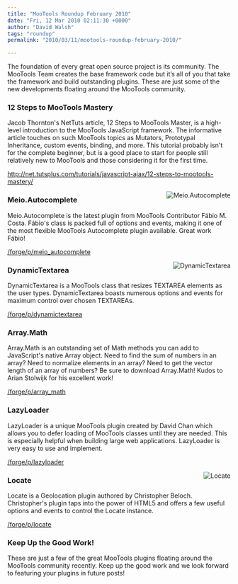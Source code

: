 ```yaml
---
title: "MooTools Roundup February 2010"
date: "Fri, 12 Mar 2010 02:11:30 +0000"
author: "David Walsh"
tags: "roundup"
permalink: "2010/03/11/mootools-roundup-february-2010/"

---
```

<p>The foundation of every great open source project is its community. The MooTools Team creates the base framework code but it’s all of you that take the framework and build outstanding plugins. These are just some of the new developments floating around the MooTools community.</p>

<h3>12 Steps to MooTools Mastery</h3>
<p>Jacob Thornton's NetTuts article, 12 Steps to MooTools Master, is a high-level introduction to the MooTools JavaScript framework.  The informative article touches on such MooTools topics as Mutators, Prototypal Inheritance, custom events, binding, and more.  This tutorial probably isn't for the complete beginner, but is a good place to start for people still relatively new to MooTools and those considering it for the first time.</p>
<p><a href="http://net.tutsplus.com/tutorials/javascript-ajax/12-steps-to-mootools-mastery/">http://net.tutsplus.com/tutorials/javascript-ajax/12-steps-to-mootools-mastery/</a></p>

<a href="/forge/p/meio_autocomplete"><img src="/forge/uploads/screenshots/220/1003/thumbs/536d222807f5d114bfa0300bf3ff87e5.png" alt="Meio.Autocomplete" style="float:right;margin:0 0 15px 15px" /></a>
<h3>Meio.Autocomplete</h3>
<p>Meio.Autocomplete is the latest plugin from MooTools Contributor Fábio M. Costa.  Fábio's class is packed full of options and events, making it one of the most flexible MooTools Autocomplete plugin available.  Great work Fábio!</p>
<p><a href="/forge/p/meio_autocomplete">/forge/p/meio_autocomplete</a></p>

<a href="/forge/p/dynamictextarea"><img src="/forge/uploads/screenshots/225/1058/thumbs/04f4bcc6966d727ea13800811653bdec.png" alt="DynamicTextarea" style="float:right;margin:0 0 15px 15px" /></a>
<h3>DynamicTextarea</h3>
<p>
DynamicTextarea is a MooTools class that resizes TEXTAREA elements as the user types.  DynamicTextarea boasts numerous options and events for maximum control over chosen TEXTAREAs.
</p>
<p><a href="/forge/p/dynamictextarea">/forge/p/dynamictextarea</a></p>

<h3>Array.Math</h3>
<p>
Array.Math is an outstanding set of Math methods you can add to JavaScript's native Array object.  Need to find the sum of numbers in an array?  Need to normalize elements in an array?  Need to get the vector length of an array of numbers?  Be sure to download Array.Math!  Kudos to Arian Stolwijk for his excellent work!
</p>
<p><a href="/forge/p/array_math">/forge/p/array_math</a></p>


<h3>LazyLoader</h3>
<p>
LazyLoader is a unique MooTools plugin created by David Chan which allows you to defer loading of MooTools classes until they are needed.  This is especially helpful when building large web applications.  LazyLoader is very easy to use and implement.
</p>
<p><a href="/forge/p/lazyloader">/forge/p/lazyloader</a></p>

<a href="/forge/p/locate"><img src="/plugins/uploads/screenshots/214/943/thumbs/22c24a2b0bb82f6cea8a5ae35a40b38a.png" alt="Locate" style="float:right;margin:0 0 15px 15px" /></a>
<h3>Locate</h3>
<p>
Locate is a Geolocation plugin authored by Christopher Beloch.  Christopher's plugin taps into the power of HTML5 and offers a few useful options and events to control the Locate instance.
</p>
<p><a href="/forge/p/locate">/forge/p/locate</a></p>

<h3>Keep Up the Good Work!</h3>
<p>These are just a few of the great MooTools plugins floating around the MooTools community recently. Keep up the good work and we look forward to featuring your plugins in future posts!</p>